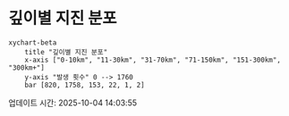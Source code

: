 # 깊이별 지진 분포

```mermaid
xychart-beta
    title "깊이별 지진 분포"
    x-axis ["0-10km", "11-30km", "31-70km", "71-150km", "151-300km", "300km+"]
    y-axis "발생 횟수" 0 --> 1760
    bar [820, 1758, 153, 22, 1, 2]
```

업데이트 시간: 2025-10-04 14:03:55
